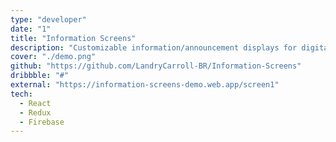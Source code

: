 ```yaml
---
type: "developer"
date: "1"
title: "Information Screens"
description: "Customizable information/announcement displays for digital indoor signage monitors."
cover: "./demo.png"
github: "https://github.com/LandryCarroll-BR/Information-Screens"
dribbble: "#"
external: "https://information-screens-demo.web.app/screen1"
tech:
  - React
  - Redux
  - Firebase
---
```

